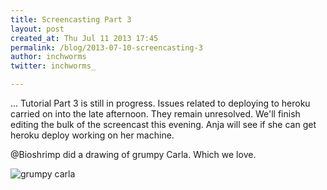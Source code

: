 ```yaml
---
title: Screencasting Part 3
layout: post
created_at: Thu Jul 11 2013 17:45
permalink: /blog/2013-07-10-screencasting-3
author: inchworms
twitter: inchworms_

---
```


... Tutorial Part 3 is still in progress. Issues related to deploying to heroku carried on into the late afternoon. They remain unresolved. We'll finish editing the bulk of the screencast this evening. Anja will see if she can get heroku deploy working on her machine. 

@Bioshrimp did a drawing of grumpy Carla. Which we love.

![grumpy carla](https://pbs.twimg.com/media/BO4XHJ2CIAABvKL.jpg)
